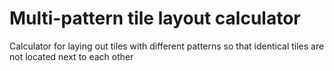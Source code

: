 # Multi-pattern tile layout calculator
Calculator for laying out tiles with different patterns so that 
identical tiles are not located next to each other